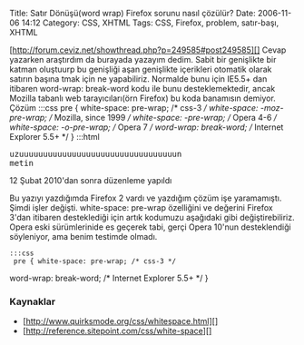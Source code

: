 Title: Satır Dönüşü(word wrap) Firefox sorunu nasıl çözülür?
Date: 2006-11-06 14:12
Category: CSS, XHTML
Tags: CSS, Firefox, problem, satır-başı, XHTML

[http://forum.ceviz.net/showthread.php?p=249585#post249585][] Cevap
yazarken araştırdım da burayada yazayım dedim. Sabit bir genişlikte bir
katman oluştuurp bu genişliği aşan genişlikte içerikleri otomatik olarak
satırın başına tmak için ne yapabiliriz. Normalde bunu için IE5.5+ dan
itibaren word-wrap: break-word kodu ile bunu desteklemektedir, ancak
Mozilla tabanlı web tarayıcıları(örn Firefox) bu koda banamısın demiyor.
Çözüm 	:::css
	 pre { white-space: pre-wrap; /* css-3
*/ white-space: -moz-pre-wrap; /* Mozilla, since 1999 */ white-space:
-pre-wrap; /* Opera 4-6 */ white-space: -o-pre-wrap; /* Opera 7 */
word-wrap: break-word; /* Internet Explorer 5.5+ */ } 
	:::html
	 <pre>uzuuuuuuuuuuuuuuuuuuuuuuuuuuuuuuuuun
metin</pre> 

12 Şubat 2010'dan sonra düzenleme yapıldı

Bu yazıyı yazdığımda Firefox 2 vardı ve yazdığım çözüm işe yaramamıştı.
Şimdi işler değişti. white-space: pre-wrap özelliğini ve değerini
Firefox 3'dan itibaren desteklediği için artık kodumuzu aşağıdaki gibi
değiştirebiliriz. Opera eski sürümlerinide es geçerek tabi, gerçi Opera
10'nun desteklendiği söyleniyor, ama benim testimde olmadı.

	:::css
	 pre { white-space: pre-wrap; /* css-3 */
word-wrap: break-word; /* Internet Explorer 5.5+ */ } 

### Kaynaklar

-   [http://www.quirksmode.org/css/whitespace.html][]
-   [http://reference.sitepoint.com/css/white-space][]

</p>

  [http://forum.ceviz.net/showthread.php?p=249585#post249585]: http://forum.ceviz.net/showthread.php?p=249585#post249585
  [http://www.quirksmode.org/css/whitespace.html]: http://www.quirksmode.org/css/whitespace.html
  [http://reference.sitepoint.com/css/white-space]: http://reference.sitepoint.com/css/white-space
